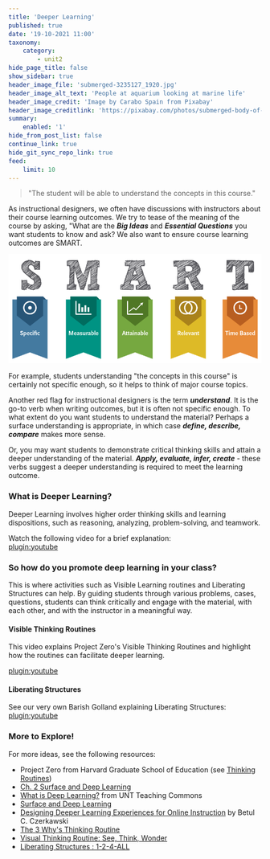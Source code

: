 ```yaml
---
title: 'Deeper Learning'
published: true
date: '19-10-2021 11:00'
taxonomy:
    category:
        - unit2
hide_page_title: false
show_sidebar: true
header_image_file: 'submerged-3235127_1920.jpg'
header_image_alt_text: 'People at aquarium looking at marine life'
header_image_credit: 'Image by Carabo Spain from Pixabay'
header_image_creditlink: 'https://pixabay.com/photos/submerged-body-of-water-ocean-sea-3235127/'
summary:
    enabled: '1'
hide_from_post_list: false
continue_link: true
hide_git_sync_repo_link: true
feed:
    limit: 10
---
```


> "The student will be able to understand the concepts in this course."

As instructional designers, we often have discussions with instructors about their course learning outcomes.  We try to tease of the meaning of the course by asking, "What are the ***Big Ideas*** and ***Essential Questions*** you want students to know and ask?  We also want to ensure course learning outcomes are SMART.

![](SMART-goals.png)

For example, students understanding "the concepts in this course" is certainly not specific enough, so it helps to think of major course topics.

Another red flag for instructional designers is the term ***understand***.  It is the go-to verb when writing outcomes, but it is often not specific enough.  To what extent do you want students to understand the material?  Perhaps a surface understanding is appropriate, in which case ***define, describe, compare*** makes more sense.

Or, you may want students to demonstrate critical thinking skills and attain a deeper understanding of the material.  ***Apply, evaluate, infer, create*** - these verbs suggest a deeper understanding is required to meet the learning outcome.

### What is Deeper Learning?   
Deeper Learning involves higher order thinking skills and learning dispositions, such as reasoning, analyzing, problem-solving, and teamwork.

Watch the following video for a brief explanation:   
[plugin:youtube](https://www.youtube.com/watch?v=vLUFCxl5Zb4)


### So how do you promote deep learning in your class?    

This is where activities such as Visible Learning routines and Liberating Structures can help.  By guiding students through various problems, cases, questions, students can think critically and engage with the material, with each other, and with the instructor in a meaningful way.

#### Visible Thinking Routines     
This video explains Project Zero's Visible Thinking Routines and highlight how the routines can facilitate deeper learning.

[plugin:youtube](https://www.youtube.com/watch?v=oKV_S5NpDdc)


#### Liberating Structures   

See our very own Barish Golland explaining Liberating Structures:
[plugin:youtube](https://www.youtube.com/watch?v=Bwjkncen_OA)


### More to Explore!  
For more ideas, see the following resources:
- Project Zero from Harvard Graduate School of Education (see [Thinking Routines](http://pz.harvard.edu/thinking-routines))
- [Ch. 2 Surface and Deep Learning](https://granite.pressbooks.pub/teachingdiverselearners/chapter/surface-and-deep-learning-2/)
- [What is Deep Learning?](https://teachingcommons.unt.edu/teaching-essentials/student-learning/what-deep-learning) from UNT Teaching Commons
- [Surface and Deep Learning](https://teaching.usask.ca/articles/surface-and-deep-learning.php)
- [Designing Deeper Learning Experiences for Online Instruction](https://www.nbcc.org/Assets/COVID/DesigningDeeperLearningExperiencesforOnlineInstruction.pdf) by Betul C. Czerkawski
- [The 3 Why's Thinking Routine](https://www.youtube.com/watch?v=qXbdyhWIlC4)
- [Visual Thinking Routine: See, Think, Wonder](https://www.youtube.com/watch?v=WJnRyFwF2vs)
- [Liberating Structures : 1-2-4-ALL](https://www.youtube.com/watch?v=fwtAwgPRVbY)   
